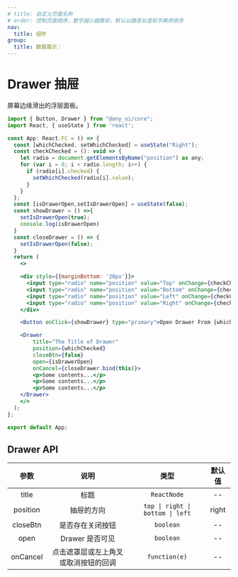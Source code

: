 ```yaml
---
# title: 自定义页面名称
# order: 控制页面顺序，数字越小越靠前，默认以路径长度和字典序排序
nav:
  title: 组件
group:
  title: 数据展示：
---
```


# Drawer 抽屉

屏幕边缘滑出的浮层面板。

```jsx
import { Button, Drawer } from "@any_ui/core";
import React, { useState } from 'react';

const App: React.FC = () => {
  const [whichChecked, setWhichChecked] = useState("Right");
  const checkChecked = (): void => {
    let radio = document.getElementsByName("position") as any;
    for (var i = 0; i < radio.length; i++) {
      if (radio[i].checked) {
        setWhichChecked(radio[i].value);
      }
    }
  };
  const [isDrawerOpen,setIsDrawerOpen] = useState(false);
  const showDrawer = () =>{
    setIsDrawerOpen(true);
    console.log(isDrawerOpen)
  }
  const closeDrawer = () => {
    setIsDrawerOpen(false);
  }
  return (
    <>

    <div style={{marginBottom: '20px'}}>
      <input type="radio" name="position" value="Top" onChange={checkChecked}  className="ai-drawer-input"/>top
      <input type="radio" name="position" value="Bottom" onChange={checkChecked} className="ai-drawer-input"/>bottom
      <input type="radio" name="position" value="Left" onChange={checkChecked} className="ai-drawer-input"/>left
      <input type="radio" name="position" value="Right" onChange={checkChecked} className="ai-drawer-input"/>right
    </div>

    <Button onClick={showDrawer} type="primary">Open Drawer From {whichChecked}</Button>

    <Drawer
        title="The Title of Drawer"
        position={whichChecked}
        closeBtn={false}
        open={isDrawerOpen}
        onCancel={closeDrawer.bind(this)}>
        <p>Some contents...</p>
        <p>Some contents...</p>
        <p>Some contents...</p>
    </Drawer>
    </>
  );
};

export default App;
```

## Drawer API

|   参数   |                 说明                 |               类型               | 默认值 |
| :------: | :----------------------------------: | :------------------------------: | :----: |
|  title   |                 标题                 |           `ReactNode`            |   --   |
| position |              抽屉的方向              | `top \| right \| bottom \| left` | right  |
| closeBtn |           是否存在关闭按钮           |            `boolean`             |   --   |
|   open   |           Drawer 是否可见            |            `boolean`             |   --   |
| onCancel | 点击遮罩层或左上角叉或取消按钮的回调 |          `function(e)`           |   --   |
